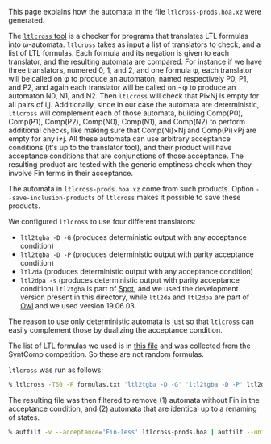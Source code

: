 This page explains how the automata in the file `ltlcross-prods.hoa.xz` were generated.

The [`ltlcross` tool](https://spot.lrde.epita.fr/ltlcross.html) is a checker for programs that translates LTL formulas into ω-automata.  `ltlcross` takes as input a list of translators to check, and a list of LTL formulas.  Each formula and its negation is given to each translator, and the resulting automata are compared.  For instance if we have three translators, numered 0, 1, and 2, and one formula φ, each translator will be called on φ to produce an automaton, named respectively P0, P1, and P2, and again each translator will be called on ¬φ to produce an automaton N0, N1, and N2.  Then `ltlcross` will check that Pi×Nj is empty for all pairs of i,j.  Additionally, since in our case the automata are deterministic, `ltlcross` will complement each of those automata, building Comp(P0), Comp(P1), Comp(P2), Comp(N0), Comp(N1), and Comp(N2) to perform additional checks, like making sure that Comp(Ni)×Nj and Comp(Pi)×Pj are empty for any i≠j.  All these automata can use arbitrary acceptance conditions (it's up to the translator tool), and their product will have acceptance conditions that are conjunctions of those acceptance.  The resulting product are tested with the generic emptiness check when they involve Fin terms in their acceptance.

The automata in `ltlcross-prods.hoa.xz` come from such products.  Option `--save-inclusion-products` of `ltlcross` makes it possible to save these products.

We configured `ltlcross` to use four different translators:
   - `ltl2tgba -D -G`  (produces deterministic output with any acceptance condition)
   - `ltl2tgba -D -P`  (produces deterministic output with parity acceptance condition)
   - `ltl2da`  (produces deterministic output with any acceptance condition)
   - `ltl2dpa -s`  (produces deterministic output with parity acceptance condition)
`ltl2tgba` is part of [Spot](https://spot.lrde.epita.fr/), and we used the development version present in this directory, while `ltl2da` and `ltl2dpa` are part of [Owl](https://owl.model.in.tum.de/) and we used version 19.06.03.

The reason to use only deterministic automata is just so that `ltlcross` can easily complement those by dualizing the acceptance condition.

The list of LTL formulas we used is in [this file](https://github.com/atollk/master-thesis/blob/c20fdf3/data/automata/syntcomp/formulas_filtered.txt) and was collected from the SyntComp competition.  So these are not random formulas.

`ltlcross` was run as follows:
```sh
% ltlcross -T60 -F formulas.txt 'ltl2tgba -D -G' 'ltl2tgba -D -P' ltl2da 'ltl2dpa -s' --csv=ltlcross-prods.csv --products=0 --save-inclusion-products=ltlcross-prods.hoa
```

The resulting file was then filtered to remove (1) automata without Fin in the acceptance condition, and (2) automata that are identical up to a renaming of states.

```sh
% autfilt -v --acceptance='Fin-less' ltlcross-prods.hoa | autfilt --uniq | xz -c > ltlcross-prods.hoa.xz
```
